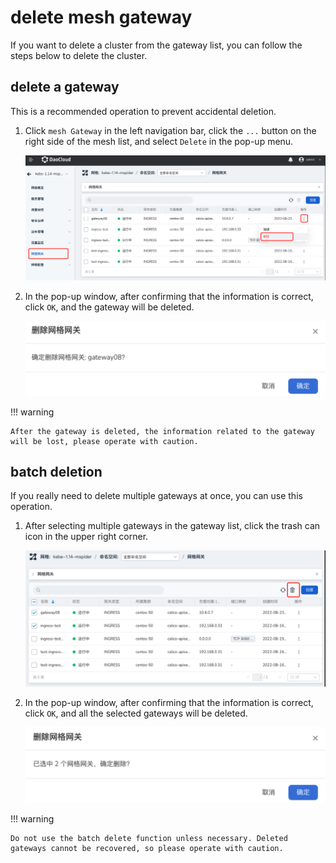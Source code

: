 # delete mesh gateway

If you want to delete a cluster from the gateway list, you can follow the steps below to delete the cluster.

## delete a gateway

This is a recommended operation to prevent accidental deletion.

1. Click `mesh Gateway` in the left navigation bar, click the `...` button on the right side of the mesh list, and select `Delete` in the pop-up menu.

    ![delete-gateway](../../images/delete-gate01.png)

2. In the pop-up window, after confirming that the information is correct, click `OK`, and the gateway will be deleted.

    ![delete-gateway](../../images/delete-gate02.png)

!!! warning

    After the gateway is deleted, the information related to the gateway will be lost, please operate with caution.

## batch deletion

If you really need to delete multiple gateways at once, you can use this operation.

1. After selecting multiple gateways in the gateway list, click the trash can icon in the upper right corner.

    ![delete-gateway](../../images/delete-gate03.png)

2. In the pop-up window, after confirming that the information is correct, click `OK`, and all the selected gateways will be deleted.

    ![delete-gateway](../../images/delete-gate04.png)

!!! warning
    
    Do not use the batch delete function unless necessary. Deleted gateways cannot be recovered, so please operate with caution.